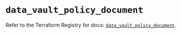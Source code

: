# `data_vault_policy_document`

Refer to the Terraform Registry for docs: [`data_vault_policy_document`](https://registry.terraform.io/providers/hashicorp/vault/3.23.0/docs/data-sources/policy_document).
